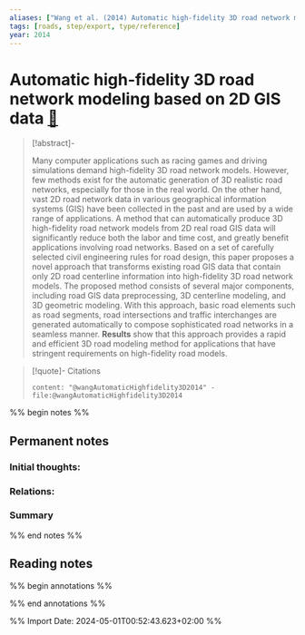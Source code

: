 ```yaml
---
aliases: ["Wang et al. (2014) Automatic high-fidelity 3D road network modeling based on 2D GIS data"]
tags: [roads, step/export, type/reference]
year: 2014
---
```

# Automatic high-fidelity 3D road network modeling based on 2D GIS data [📖](zotero://select/library/items/KXCZMAMG)

> [!abstract]-
> 
> Many computer applications such as racing games and driving simulations demand high-fidelity 3D road network models. However, few methods exist for the automatic generation of 3D realistic road networks, especially for those in the real world. On the other hand, vast 2D road network data in various geographical information systems (GIS) have been collected in the past and are used by a wide range of applications. A method that can automatically produce 3D high-fidelity road network models from 2D real road GIS data will significantly reduce both the labor and time cost, and greatly benefit applications involving road networks. Based on a set of carefully selected civil engineering rules for road design, this paper proposes a novel approach that transforms existing road GIS data that contain only 2D road centerline information into high-fidelity 3D road network models. The proposed method consists of several major components, including road GIS data preprocessing, 3D centerline modeling, and 3D geometric modeling. With this approach, basic road elements such as road segments, road intersections and traffic interchanges are generated automatically to compose sophisticated road networks in a seamless manner. **Results** show that this approach provides a rapid and efficient 3D road modeling method for applications that have stringent requirements on high-fidelity road models.
> 

> [!quote]- Citations
> 
> ```query
> content: "@wangAutomaticHighfidelity3D2014" -file:@wangAutomaticHighfidelity3D2014
> ```

%% begin notes %%
## Permanent notes
### Initial thoughts:


### Relations:


### Summary


%% end notes %%
## Reading notes
%% begin annotations %%

%% end annotations %%



%% Import Date: 2024-05-01T00:52:43.623+02:00 %%
